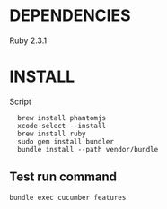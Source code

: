 # DEPENDENCIES

Ruby 2.3.1

# INSTALL

Script 

```
  brew install phantomjs
  xcode-select --install
  brew install ruby
  sudo gem install bundler
  bundle install --path vendor/bundle
```

## Test run command

`bundle exec cucumber features`